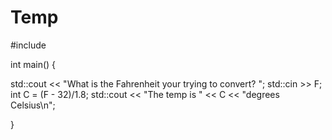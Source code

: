 # Temp
#include <iostream>

int main() {
  
  
  std::cout << "What is the Fahrenheit your trying to convert? ";
  std::cin >> F;
  int C = (F - 32)/1.8;
  std::cout << "The temp is " << C << "degrees Celsius\n";
  
  
}
